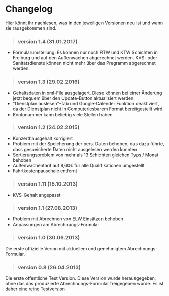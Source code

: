 # Changelog #

Hier könnt ihr nachlesen, was in den jeweiligen Versionen neu ist und wann sie rausgekommen sind.
> ### version 1.4 (31.01.2017) ###
  * Formularumstellung: Es können nur noch RTW und KTW Schichten in Freiburg und auf den Außenwachen abgerechnet werden. KVS- oder Sanitätsdienste können nicht mehr über das Pregramm abgerechnet werden.
> ### version 1.3 (29.02.2016) ###
  * Gehaltsdaten in xml-File ausgelagert. Diese können bei einer Änderung jetzt bequem über den Update-Button aktualisiert werden.
  * "Dienstplan auslesen"-Tab und Google-Calender Funktion deaktiviert, da der Dienstplan nicht in Computerlesbarem Format bereitgestellt wird.
  * Kontonummer kann beliebig viele Stellen haben

> ### version 1.2 (24.02.2015) ###
  * Konzerthausgehalt korrigiert
  * Problem mit der Speicherung der pers. Daten behoben, das dazu führte, dass gespeicherte Daten nicht ausgelesen werden konnten
  * Sortierungsproblem von mehr als 13 Schichten gleichen Typs / Monat behoben
  * Außenwachentarif auf 8,60€ für alle Qualifikationen umgestellt
  * Fahrtkostenpauschale entfernt

> ### version 1.11 (15.10.2013) ###
  * KVS-Gehalt angepasst

> ### version 1.1 (27.08.2013) ###
  * Problem mit Abrechnen von ELW Einsätzen behoben
  * Anpassungen am Abrechnungs-Formular

> ### version 1.0 (30.06.2013) ###
Die erste offizielle Verion mit aktuellem und genehmigtem Abrechnungs-Formular.

> ### version 0.8 (26.04.2013) ###
Die erste öffentliche Test Version. Diese Version wurde herausgegeben, ohne das das produzierte Abrechnungs-Formular freigegeben wurde.
Es ist daher eine reine Testversion